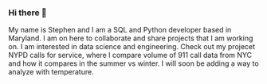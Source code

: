 ### Hi there 👋

My name is Stephen and I am a SQL and Python developer based in Maryland. I am on here to collaborate and share projects that I am working on. I am interested in data science and engineering. Check out my projecet NYPD calls for service, where I compare volume of 911 call data from NYC and how it compares in the summer vs winter. I will soon be adding a way to analyze with temperature.
